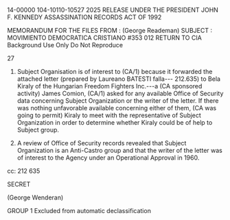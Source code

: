 14-00000
104-10110-10527
2025 RELEASE UNDER THE PRESIDENT JOHN F. KENNEDY ASSASSINATION RECORDS ACT OF 1992

MEMORANDUM FOR THE FILES
FROM : (George Reademan)
SUBJECT : MOVIMIENTO DEMOCRATICA CRISTIANO
#353 012
RETURN TO CIA
Background Use Only
Do Not Reproduce

27
1. Subject Organisation is of interest to (CA/1) because it
forwarded the attached letter (prepared by Laureano BATESTI falla---
212.635) to Bela Kiraly of the Hungarian Freedom Fighters Inc.---a
(CA sponsored activity) James Comion, (CA/1) asked for any available
Office of Security data concerning Subject Organization or the writer
of the letter. If there was nothing unfavorable available concerning
either of them, (CA was going to permit) Kiraly to meet with the representative
of Subject Organization in order to determine whether Kiraly could be of
help to Subject group.

2. A review of Office of Security records revealed that Subject
Organization is an Anti-Castro group and that the writer of the letter
was of interest to the Agency under an Operational Approval in 1960.

cc: 212 635

SECRET

(George Wenderan)

GROUP 1
Excluded from automatic
declassification
